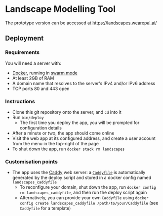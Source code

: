# Landscape Modelling Tool

The prototype version can be accessed at https://landscapes.wearepal.ai/

## Deployment

### Requirements

You will need a server with:

* [Docker](https://www.docker.com), running in [swarm mode](https://docs.docker.com/engine/swarm/)
* At least 2GB of RAM
* A domain name that resolves to the server's IPv4 and/or IPv6 address
* TCP ports 80 and 443 open

### Instructions

* Clone this git repository onto the server, and `cd` into it
* Run `bin/deploy`
  * The first time you deploy the app, you will be prompted for configuration details
* After a minute or two, the app should come online
* Visit the web app at its configured address, and create a user account from the menu in the top-right of the page
* To shut down the app, run `docker stack rm landscapes`

### Customisation points

* The app uses the [Caddy](https://caddyserver.com) web server: a [`Caddyfile`](https://caddyserver.com/docs/caddyfile) is automatically generated by the deploy script and stored in a docker config named `landscapes_caddyfile`
  * To reconfigure your domain, shut down the app, run `docker config rm landscapes_caddyfile`, and then run the deploy script again
  * Alternatively, you can provide your own `Caddyfile` using `docker config create landscapes_caddyfile /path/to/your/Caddyfile` (see `Caddyfile` for a template)
